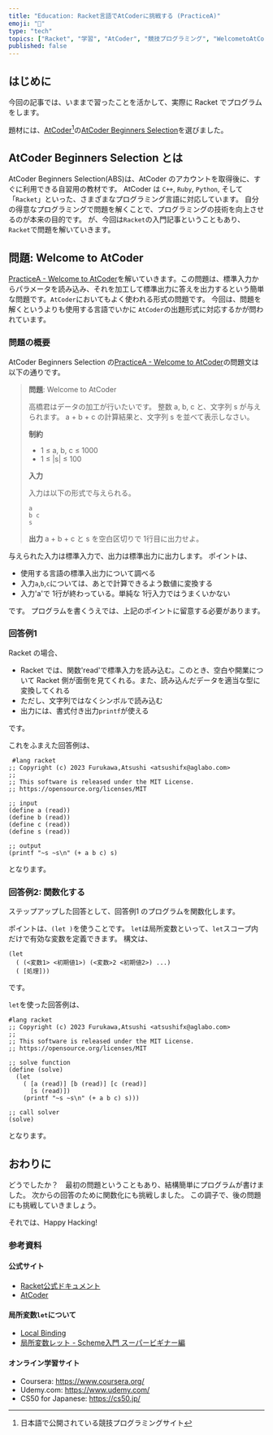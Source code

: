 ```yaml
---
title: "Education: Racket言語でAtCoderに挑戦する (PracticeA)"
emoji: "🎾"
type: "tech"
topics: ["Racket", "学習", "AtCoder", "競技プログラミング", "WelcometoAtCoder" ]
published: false
---
```


## はじめに

今回の記事では、いままで習ったことを活かして、実際に Racket でプログラムをします。

題材には、[AtCoder](https://atcoder.jp/)[^1]の[AtCoder Beginners Selection](https://atcoder.jp/contests/abs)を選びました。

[^1]: 日本語で公開されている競技プログラミングサイト

## AtCoder Beginners Selection とは

AtCoder Beginners Selection(ABS)は、AtCoder のアカウントを取得後に、すぐに利用できる自習用の教材です。
AtCoder は `C++`, `Ruby`, `Python`, そして「`Racket`」といった、さまざまなプログラミング言語に対応しています。
自分の得意なプログラミングで問題を解くことで、プログラミングの技術を向上させるのが本来の目的です。
が、今回は`Racket`の入門記事ということもあり、`Racket`で問題を解いていきます。

## 問題: Welcome to AtCoder

[PracticeA - Welcome to AtCoder](https://atcoder.jp/contests/abs/tasks/practice_1)を解いていきます。この問題は、標準入力からパラメータを読み込み、それを加工して標準出力に答えを出力するという簡単な問題です。`AtCoder`においてもよく使われる形式の問題です。
今回は、問題を解くというよりも使用する言語でいかに `AtCoder`の出題形式に対応するかが問われています。

### 問題の概要

AtCoder Beginners Selection の[PracticeA - Welcome to AtCoder](https://atcoder.jp/contests/abs/tasks/practice_1)の問題文は以下の通りです。

>
> **問題**: Welcome to AtCoder
>
> 高橋君はデータの加工が行いたいです。
> 整数 a, b, c と、文字列 s が与えられます。 a + b + c の計算結果と、文字列 s を並べて表示しなさい。
>
> **制約**
>
> - 1 ≤ a, b, c ≤ 1000
> - 1 ≤ |s| ≤ 100
>
> **入力**
>
> 入力は以下の形式で与えられる。
>
> ``` stdin
> a
> b c
> s
> ```
>
> **出力**
> a + b + c と s を空白区切りで 1行目に出力せよ。

与えられた入力は標準入力で、出力は標準出力に出力します。
ポイントは、

- 使用する言語の標準入出力について調べる
- 入力`a`,`b`,`c`については、あとで計算できるよう数値に変換する
- 入力'a'で 1行が終わっている。単純な 1行入力ではうまくいかない

です。
プログラムを書くうえでは、上記のポイントに留意する必要があります。

### 回答例1

Racket の場合、

- Racket では、関数'read'で標準入力を読み込む。このとき、空白や開業について Racket 側が面倒を見てくれる。また、読み込んだデータを適当な型に変換してくれる
- ただし、文字列ではなくシンボルで読み込む
- 出力には、書式付き出力`printf`が使える

です。

これをふまえた回答例は、

``` Racket: main1.rkt
 #lang racket
;; Copyright (c) 2023 Furukawa,Atsushi <atsushifx@aglabo.com>
;;
;; This software is released under the MIT License.
;; https://opensource.org/licenses/MIT

;; input
(define a (read))
(define b (read))
(define c (read))
(define s (read))

;; output
(printf "~s ~s\n" (+ a b c) s)

 ```

となります。

### 回答例2: 関数化する

ステップアップした回答として、回答例1 のプログラムを関数化します。

ポイントは、`(let )`を使うことです。
`let`は局所変数といって、`let`スコープ内だけで有効な変数を定義できます。
構文は、

``` Racket: let構文
(let
  ( (<変数1> <初期値1>) (<変数>2 <初期値2>) ...)
  ( [処理]))

```

です。

`let`を使った回答例は、

``` Racket: main2.rkt
#lang racket
;; Copyright (c) 2023 Furukawa,Atsushi <atsushifx@aglabo.com>
;;
;; This software is released under the MIT License.
;; https://opensource.org/licenses/MIT

;; solve function
(define (solve)
  (let
    ( [a (read)] [b (read)] [c (read)]
      [s (read)])
    (printf "~s ~s\n" (+ a b c) s)))

;; call solver
(solve)

```

となります。

## おわりに

どうでしたか？　最初の問題ということもあり、結構簡単にプログラムが書けました。
次からの回答のために関数化にも挑戦しました。
この調子で、後の問題にも挑戦していきましょう。

それでは、Happy Hacking!

### 参考資料

#### 公式サイト

- [Racket公式ドキュメント](https://docs.racket-lang.org/)
- [AtCoder](https://atcoder.jp/)

#### 局所変数`let`について

- [Local Binding](https://docs.racket-lang.org/guide/let.html)
- [局所変数レット - Scheme入門 スーパービギナー編](https://sites.google.com/site/atponslisp/home/scheme/racket/schemenyuumon-1/schemenyuumon/dai-12shou--kyokusho-hensuu-retto)

#### オンライン学習サイト

- Coursera: <https://www.coursera.org/>
- Udemy.com: <https://www.udemy.com/>
- CS50 for Japanese: <https://cs50.jp/>
